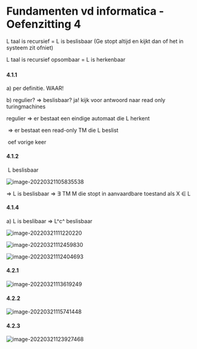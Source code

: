 # Fundamenten vd informatica - Oefenzitting 4

L taal is recursief = L is beslisbaar (Ge stopt altijd en kijkt dan of het in systeem zit ofniet)

L taal is recursief opsombaar = L is herkenbaar

### 

#### 4.1.1 

a) per definitie. WAAR!

b) regulier? => beslisbaar? ja! kijk voor antwoord naar read only turingmachines

regulier => er bestaat een eindige automaat die L herkent

​			    => er bestaat een read-only TM die L beslist 

​				oef vorige keer

#### 4.1.2

​											L beslisbaar

![image-20220321105835538](C:\Users\timva\AppData\Roaming\Typora\typora-user-images\image-20220321105835538.png)

=> L is beslisbaar => ∃ TM M die stopt in aanvaardbare toestand als X ∈ L



#### 4.1.4

a) L is beslibaar => L^c^ beslisbaar

![image-20220321111220220](C:\Users\timva\AppData\Roaming\Typora\typora-user-images\image-20220321111220220.png)

![image-20220321112459830](C:\Users\timva\AppData\Roaming\Typora\typora-user-images\image-20220321112459830.png)

![image-20220321112404693](C:\Users\timva\AppData\Roaming\Typora\typora-user-images\image-20220321112404693.png)

#### 4.2.1

![image-20220321113619249](C:\Users\timva\AppData\Roaming\Typora\typora-user-images\image-20220321113619249.png)

#### 4.2.2

![image-20220321115741448](C:\Users\timva\AppData\Roaming\Typora\typora-user-images\image-20220321115741448.png)

#### 4.2.3

![image-20220321123927468](C:\Users\timva\AppData\Roaming\Typora\typora-user-images\image-20220321123927468.png)